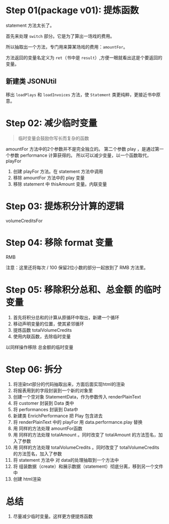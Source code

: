 # Step 01(package v01): 提炼函数
statement 方法太长了。

首先来处理 `switch` 部分。它是为了算出一场戏的费用。

所以抽取出一个方法，专门用来算某场戏的费用：`amountFor`。

方法返回的变量名定义为 `ret`（书中是 `result`）,方便一眼就看出这是个要返回的变量。

## 新建类 JSONUtil
移出 `loadPlays` 和 `loadInvoices` 方法，使 `Statement` 类更纯粹，更接近书中原意。

# Step 02: 减少临时变量
> 临时变量会鼓励你写长而复杂的函数
>

amountFor 方法中的2个参数并不是完全独立的。
第二个参数 play ，是通过第一个参数 performance 计算获得的。
所以可以减少变量，以一个函数取代，playFor

1. 创建 playFor 方法。在 statement 方法中调用
2. 移除 amountFor 方法中的 play 变量
3. 移除 statement 中 thisAmount 变量。内联变量

# Step 03: 提炼积分计算的逻辑
volumeCreditsFor

# Step 04: 移除 format 变量
RMB

注意：这里还将每次 / 100 保留2位小数的部分一起放到了 RMB 方法里。

# Step 05: 移除积分总和、总金额 的临时变量
1. 首先将积分总和的计算从原循环中取出，新建一个循环
2. 移动声明变量的位置，使其紧邻循环
3. 提炼函数 totalVolumeCredits
4. 使用内联函数，去除临时变量

以同样操作移除 总金额的临时变量

# Step 06: 拆分
1. 将渲染txt部分的代码抽取出来，方面后面实现html的渲染
2. 将报表用到的字段封装到一个新的对象里
3. 创建一个空对象 StatementData，作为参数传入 renderPlainText
4. 将 customer 封装到 Data 类中
5. 将 performances 封装到 Data中
6. 新建类 EnrichPerformance 把 Play 包含进去
7. 将 renderPlainText 中的 playFor 用 data.performance.play 替换
8. 用 同样的方法处理 amountFor函数
9. 用 同样的方法处理 totalAmount 。同时改变了 totalAmount 的方法签名，加入了参数
9. 用 同样的方法处理 totalVolumeCredits 。同时改变了 totalVolumeCredits 的方法签名，加入了参数
9. 将 statement 方法中 对 data的处理抽取到一个方法中
9. 将 组装数据（create）和展示数据（statement）彻底分离，移到另一个文件中
9. 创建 html渲染



# 总结
1. 尽量减少临时变量。这样更方便提炼函数